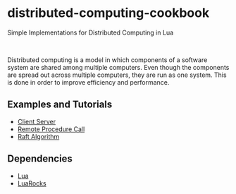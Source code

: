 # distributed-computing-cookbook
Simple Implementations for Distributed Computing in Lua

<br>

Distributed computing is a model in which components of a software system are shared among multiple computers. Even though the components are spread out across multiple computers, they are run as one system. This is done in order to improve efficiency and performance.

## Examples and Tutorials

- [Client Server](./client-server)
- [Remote Procedure Call](./rpc)
- [Raft Algorithm](./raft)
## Dependencies
- [Lua](https://www.lua.org/download.html)
- [LuaRocks](https://github.com/luarocks/luarocks/wiki/Download)
